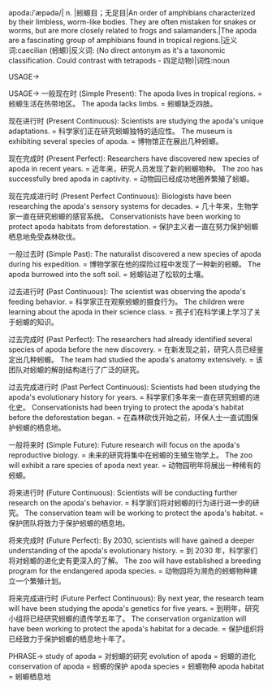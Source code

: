 apoda:/ˈæpədə/| n. |蚓螈目；无足目|An order of amphibians characterized by their limbless, worm-like bodies.  They are often mistaken for snakes or worms, but are more closely related to frogs and salamanders.|The apoda are a fascinating group of amphibians found in tropical regions.|近义词:caecilian (蚓螈)|反义词: (No direct antonym as it's a taxonomic classification. Could contrast with tetrapods - 四足动物)|词性:noun


USAGE->

USAGE->
一般现在时 (Simple Present):
The apoda lives in tropical regions. = 蚓螈生活在热带地区。
The apoda lacks limbs. = 蚓螈缺乏四肢。

现在进行时 (Present Continuous):
Scientists are studying the apoda's unique adaptations. = 科学家们正在研究蚓螈独特的适应性。
The museum is exhibiting several species of apoda. = 博物馆正在展出几种蚓螈。

现在完成时 (Present Perfect):
Researchers have discovered new species of apoda in recent years. = 近年来，研究人员发现了新的蚓螈物种。
The zoo has successfully bred apoda in captivity. = 动物园已经成功地圈养繁殖了蚓螈。

现在完成进行时 (Present Perfect Continuous):
Biologists have been researching the apoda's sensory systems for decades. = 几十年来，生物学家一直在研究蚓螈的感官系统。
Conservationists have been working to protect apoda habitats from deforestation. = 保护主义者一直在努力保护蚓螈栖息地免受森林砍伐。

一般过去时 (Simple Past):
The naturalist discovered a new species of apoda during his expedition. = 博物学家在他的探险过程中发现了一种新的蚓螈。
The apoda burrowed into the soft soil. = 蚓螈钻进了松软的土壤。

过去进行时 (Past Continuous):
The scientist was observing the apoda's feeding behavior. = 科学家正在观察蚓螈的摄食行为。
The children were learning about the apoda in their science class. = 孩子们在科学课上学习了关于蚓螈的知识。

过去完成时 (Past Perfect):
The researchers had already identified several species of apoda before the new discovery. = 在新发现之前，研究人员已经鉴定出几种蚓螈。
The team had studied the apoda's anatomy extensively. = 该团队对蚓螈的解剖结构进行了广泛的研究。


过去完成进行时 (Past Perfect Continuous):
Scientists had been studying the apoda's evolutionary history for years. = 科学家们多年来一直在研究蚓螈的进化史。
Conservationists had been trying to protect the apoda's habitat before the deforestation began. = 在森林砍伐开始之前，环保人士一直试图保护蚓螈的栖息地。

一般将来时 (Simple Future):
Future research will focus on the apoda's reproductive biology. = 未来的研究将集中在蚓螈的生殖生物学上。
The zoo will exhibit a rare species of apoda next year. = 动物园明年将展出一种稀有的蚓螈。

将来进行时 (Future Continuous):
Scientists will be conducting further research on the apoda's behavior. = 科学家们将对蚓螈的行为进行进一步的研究。
The conservation team will be working to protect the apoda's habitat. = 保护团队将致力于保护蚓螈的栖息地。

将来完成时 (Future Perfect):
By 2030, scientists will have gained a deeper understanding of the apoda's evolutionary history. = 到 2030 年，科学家们将对蚓螈的进化史有更深入的了解。
The zoo will have established a breeding program for the endangered apoda species. = 动物园将为濒危的蚓螈物种建立一个繁殖计划。

将来完成进行时 (Future Perfect Continuous):
By next year, the research team will have been studying the apoda's genetics for five years. = 到明年，研究小组将已经研究蚓螈的遗传学五年了。
The conservation organization will have been working to protect the apoda's habitat for a decade. = 保护组织将已经致力于保护蚓螈的栖息地十年了。


PHRASE->
study of apoda = 对蚓螈的研究
evolution of apoda = 蚓螈的进化
conservation of apoda = 蚓螈的保护
apoda species = 蚓螈物种
apoda habitat = 蚓螈栖息地
